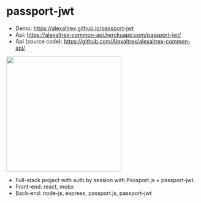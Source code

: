 # passport-jwt
* Demo: https://alexaltrex.github.io/passport-jwt
* Api: https://alexaltrex-common-api.herokuapp.com/passport-jwt/
* Api (source code): https://github.com/Alexaltrex/alexaltrex-common-api/
<img src="https://user-images.githubusercontent.com/56224288/196299313-ca5c8c9b-e733-47a4-95b6-f5e6a5adf812.jpg" height="300">

* Full-stack project with auth by session with Passport.js + passport-jwt.
* Front-end: react, mobx
* Back-end: node-js, express, passport.js, passport-jwt
